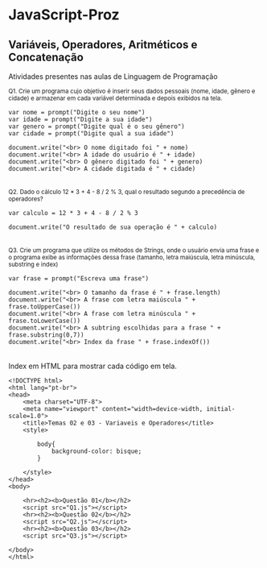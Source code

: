 # JavaScript-Proz

## Variáveis, Operadores, Aritméticos e Concatenação

Atividades presentes nas aulas de Linguagem de Programação 

<sub> Q1. Crie um programa cujo objetivo é inserir seus dados pessoais (nome, idade, gênero e cidade) e armazenar em cada variável determinada e depois exibidos na tela. </sub>

<table>

```
var nome = prompt("Digite o seu nome")
var idade = prompt("Digite a sua idade")
var genero = prompt("Digite qual é o seu gênero") 
var cidade = prompt("Digite qual a sua idade")

document.write("<br> O nome digitado foi " + nome)
document.write("<br> A idade do usuário é " + idade)
document.write("<br> O gênero digitado foi " + genero)
document.write("<br> A cidade digitada é " + cidade)
```

</table>

<sub> Q2. Dado o cálculo 12 * 3 + 4 - 8 / 2 % 3, qual o resultado segundo a precedência de operadores?</sub>

<table>

```
var calculo = 12 * 3 + 4 - 8 / 2 % 3

document.write("O resultado de sua operação é " + calculo)
``` 
</table>


<sub>Q3. Crie um programa que utilize os métodos de Strings, onde o usuário envia uma frase e o programa exibe as informações dessa frase (tamanho, letra maiúscula, letra minúscula, substring e index) </sub>

<table>

```
var frase = prompt("Escreva uma frase")

document.write("<br> O tamanho da frase é " + frase.length)
document.write("<br> A frase com letra maiúscula " + frase.toUpperCase())
document.write("<br> A frase com letra minúscula " + frase.toLowerCase())
document.write("<br> A subtring escolhidas para a frase " + frase.substring(0,7))
document.write("<br> Index da frase " + frase.indexOf())
```

</table>


Index em HTML para mostrar cada código em tela.

<table>

```
<!DOCTYPE html>
<html lang="pt-br">
<head>
    <meta charset="UTF-8">
    <meta name="viewport" content="width=device-width, initial-scale=1.0">
    <title>Temas 02 e 03 - Variaveis e Operadores</title>
    <style>
        
        body{
            background-color: bisque;
        }

    </style>
</head>
<body>
    
    <hr><h2><b>Questão 01</b></h2>
    <script src="Q1.js"></script>
    <hr><h2><b>Questão 02</b></h2>
    <script src="Q2.js"></script>
    <hr><h2><b>Questão 03</b></h2>
    <script src="Q3.js"></script>

</body>
</html>
```

</table>



